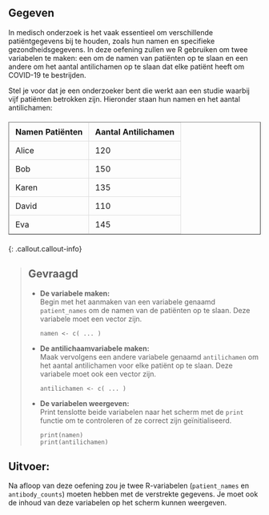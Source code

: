 ## Gegeven

In medisch onderzoek is het vaak essentieel om verschillende patiëntgegevens bij te houden, zoals hun namen en specifieke gezondheidsgegevens. In deze oefening zullen we R gebruiken om twee variabelen te maken: een om de namen van patiënten op te slaan en een andere om het aantal antilichamen op te slaan dat elke patiënt heeft om COVID-19 te bestrijden.


Stel je voor dat je een onderzoeker bent die werkt aan een studie waarbij vijf patiënten betrokken zijn. Hieronder staan hun namen en het aantal antilichamen:

<table border="1">
    <head>
    <meta charset="UTF-8">
    <meta name="viewport" content="width=device-width, initial-scale=1.0">
    <title>Materials Data</title>
    <style>
        table {
            width: 100%;
            border-collapse: collapse;
            margin: 20px 0;
        }
        th, td {
            border: 1px solid #dddddd;
            padding: 8px 12px;
            text-align: left;
        }
        th {
            background-color: ;
        }
    </style>
</head>
    <thead>
        <tr>
            <th>Namen Patiënten</th>
            <th>Aantal Antilichamen</th>
        </tr>
    </thead>
    <tbody>
        <tr>
            <td>Alice</td>
            <td>120</td>
        </tr>
        <tr>
            <td>Bob</td>
            <td>150</td>
        </tr>
        <tr>
            <td>Karen</td>
            <td>135</td>
        </tr>
        <tr>
            <td>David</td>
            <td>110</td>
        </tr>
        <tr>
            <td>Eva</td>
            <td>145</td>
        </tr>
    </tbody>
</table>

{: .callout.callout-info}
>## Gevraagd
>
>* **De variabele maken:**  
> Begin met het aanmaken van een variabele genaamd `patient_names` om de namen van de patiënten op te slaan. Deze variabele moet een vector zijn.
>
>    ```
>   namen <- c( ... )
>   ```
>
>* **De antilichaamvariabele maken:**  
> Maak vervolgens een andere variabele genaamd `antilichamen` om het aantal antilichamen voor elke patiënt op te slaan. Deze variabele moet ook een vector zijn.
>
>   ```
>   antilichamen <- c( ... )
>   ```
>
>* **De variabelen weergeven:**  
> Print tenslotte beide variabelen naar het scherm met de `print` functie om te controleren of ze correct zijn geïnitialiseerd.
>
>   ```
>   print(namen)
>   print(antilichamen)
>   ```

## Uitvoer: 

Na afloop van deze oefening zou je twee R-variabelen (`patient_names` en `antibody_counts`) moeten hebben met de verstrekte gegevens. Je moet ook de inhoud van deze variabelen op het scherm kunnen weergeven.


